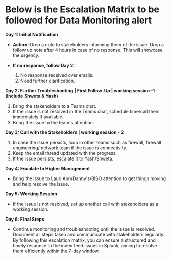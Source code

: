 #  **Below is the Escalation Matrix to be followed for Data Monitoring alert**
    
**Day 1: Initial Notification**
*   **Action:** Drop a note to stakeholders informing them of the issue. Drop a follow up note after 4 hours in case of no response. This will showcase the urgency.
*   **If no response, follow Day 2:**

       1.  No response received over emails.
       2.  Need further clarification.

**Day 2: Further Troubleshooting | First Follow-Up | working session -1 (include Shweta & Yash)**
  1. Bring the stakeholders to a Teams chat.
   2.  If the issue is not resolved in the Teams chat, schedule time/call them immediately if available.
  3. Bring the issue to the team's attention.

**Day 3: Call with the Stakeholders | working session - 2**
   1.  In case the issue persists, loop in other teams such as firewall, firewall engineering/ network team if the issue is connectivity.
   2.  Keep the email thread updated with the progress.
   3.  If the issue persists, escalate it to Yash/Shweta.

**Day 4: Escalate to Higher Management**
     
   *   Bring the issue to Lauri Ann/Danny's/BISO attention to get things moving and help resolve the issue.

**Day 5: Working Session**
*   If the issue is not resolved, set up another call with stakeholders as a working session.

**Day 6: Final Steps**
*   Continue monitoring and troubleshooting until the issue is resolved. Document all steps taken and communicate with stakeholders regularly.
By following this escalation matrix, you can ensure a structured and timely response to the index feed issues in Splunk, aiming to resolve them efficiently within the 7-day window.